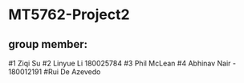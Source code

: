 # MT5762-Project2

## group member:
#1 Ziqi Su
#2 Linyue Li 180025784
#3 Phil McLean
#4 Abhinav Nair - 180012191
#Rui De Azevedo
